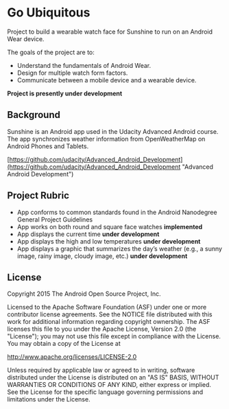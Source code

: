 # Go Ubiquitous

Project to build a wearable watch face for Sunshine to run on an Android Wear device.

The goals of the project are to:

- Understand the fundamentals of Android Wear.
- Design for multiple watch form factors.
- Communicate between a mobile device and a wearable device.

**Project is presently under development**

## Background

Sunshine is an Android app used in the Udacity Advanced Android course. The app synchronizes weather information from OpenWeatherMap on Android Phones and Tablets.

[https://github.com/udacity/Advanced_Android_Development](https://github.com/udacity/Advanced_Android_Development "Advanced Android Development")

## Project Rubric

- App conforms to common standards found in the Android Nanodegree General Project Guidelines
- App works on both round and square face watches **implemented**
- App displays the current time **under development**
- App displays the high and low temperatures **under development**
- App displays a graphic that summarizes the day’s weather (e.g., a sunny image, rainy image, cloudy image, etc.) **under development**

## License

Copyright 2015 The Android Open Source Project, Inc.

Licensed to the Apache Software Foundation (ASF) under one or more contributor
license agreements.  See the NOTICE file distributed with this work for
additional information regarding copyright ownership.  The ASF licenses this
file to you under the Apache License, Version 2.0 (the "License"); you may not
use this file except in compliance with the License.  You may obtain a copy of
the License at

http://www.apache.org/licenses/LICENSE-2.0

Unless required by applicable law or agreed to in writing, software
distributed under the License is distributed on an "AS IS" BASIS, WITHOUT
WARRANTIES OR CONDITIONS OF ANY KIND, either express or implied.  See the
License for the specific language governing permissions and limitations under
the License.

